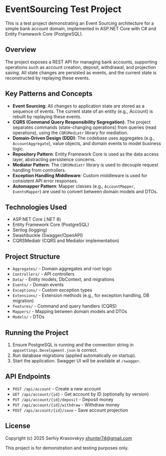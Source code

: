 # EventSourcing Test Project

This is a test project demonstrating an Event Sourcing architecture for a simple bank account domain, implemented in ASP.NET Core with C# and Entity Framework Core (PostgreSQL).

## Overview

The project exposes a REST API for managing bank accounts, supporting operations such as account creation, deposit, withdrawal, and projection saving. All state changes are persisted as events, and the current state is reconstructed by replaying these events.

## Key Patterns and Concepts

- **Event Sourcing**: All changes to application state are stored as a sequence of events. The current state of an entity (e.g., Account) is rebuilt by replaying these events.
- **CQRS (Command Query Responsibility Segregation)**: The project separates commands (state-changing operations) from queries (read operations), using the `CQRSMediatr` library for mediation.
- **Domain-Driven Design (DDD)**: The codebase uses aggregates (e.g., `AccountAggregate`), value objects, and domain events to model business logic.
- **Repository Pattern**: Entity Framework Core is used as the data access layer, abstracting persistence concerns.
- **Mediator Pattern**: The `CQRSMediatr` library is used to decouple request handling from controllers.
- **Exception Handling Middleware**: Custom middleware is used for consistent API error responses.
- **Automapper Pattern**: Mapper classes (e.g., `AccountMapper`, `EventsMapper`) are used to convert between domain models and DTOs.

## Technologies Used

- ASP.NET Core (.NET 8)
- Entity Framework Core (PostgreSQL)
- Serilog (logging)
- Swashbuckle (Swagger/OpenAPI)
- CQRSMediatr (CQRS and Mediator implementation)

## Project Structure

- `Aggregates/` - Domain aggregates and root logic
- `Controllers/` - API controllers
- `Data/` - Entity models, DbContext, and migrations
- `Events/` - Domain events
- `Exceptions/` - Custom exception types
- `Extensions/` - Extension methods (e.g., for exception handling, DB migration)
- `Features/` - Command and query handlers (CQRS)
- `Mappers/` - Mapping between domain models and DTOs
- `Models/` - DTOs

## Running the Project

1. Ensure PostgreSQL is running and the connection string in `appsettings.Development.json` is correct.
2. Run database migrations (applied automatically on startup).
3. Start the application. Swagger UI will be available at `/swagger`.

## API Endpoints

- `POST /api/account` - Create a new account
- `GET /api/account/{id}` - Get account by ID (optionally by version)
- `PUT /api/account/{id}/deposit` - Deposit money
- `PUT /api/account/{id}/withdraw` - Withdraw money
- `POST /api/account/{id}/save` - Save account projection

## License
Copyright (c) 2025 Serhiy Krasovskyy xhunter74@gmail.com  

This project is for demonstration and testing purposes only.
